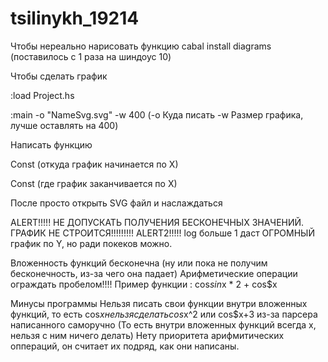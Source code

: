 # tsilinykh_19214

Чтобы нереально нарисовать функцию
cabal install diagrams (поставилось с 1 раза на шиндоус 10)

Чтобы сделать график

:load Project.hs

:main -o "NameSvg.svg" -w 400 (-o Куда писать -w Размер графика, лучше оставлять на 400)

Написать функцию

Const (откуда график начинается по X)

Const (где график заканчивается по X)

После просто открыть SVG файл и наслаждаться

ALERT!!!!! НЕ ДОПУСКАТЬ ПОЛУЧЕНИЯ БЕСКОНЕЧНЫХ ЗНАЧЕНИЙ. ГРАФИК НЕ СТРОИТСЯ!!!!!!!!!
ALERT2!!!!! log больше 1 даст ОГРОМНЫЙ график по Y, но ради покеков можно. 

Вложенность функций бесконечна (ну или пока не получим бесконечность, из-за чего она падает)
Арифметические операции ограждать пробелом!!!!
Пример функции : cos$sin$x * 2 + cos$x

Минусы программы
Нельзя писать свои функции внутри вложенных функций, то есть cos$x нельзя сделать cos$x^2 или cos$x+3 из-за парсера написанного саморучно
(То есть внутри вложенных функций всегда x, нельзя с ним ничего делать)
Нету приоритета арифмитических оппераций, он считает их подряд, как они написаны.
